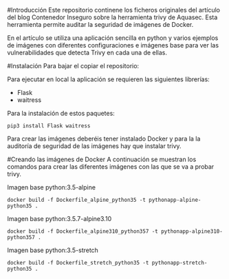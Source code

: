 #Introducción
Este repositorio continene los ficheros originales del artículo del blog Contenedor Inseguro sobre la herramienta trivy de Aquasec. Esta herramienta permite auditar la seguridad de imágenes de Docker. 

En el artículo se utiliza una aplicación sencilla en python y varios ejemplos de imágenes con diferentes configuraciones e imágenes base para ver las vulnerabilidades que detecta Trivy en cada una de ellas.  

#Instalación
Para bajar el copiar el repositorio: 


Para ejecutar en local la aplicación se requieren las siguientes librerías: 
* Flask
* waitress

Para la instalación de estos paquetes: 

```
pip3 install Flask waitress
```

Para crear las imágenes deberéis tener instalado Docker y para la la auditoría de seguridad de las imágenes hay que instalar trivy. 

#Creando las imágenes de Docker
A continuación se muestran los comandos para crear las diferentes imágenes con las que se va a probar trivy.

Imagen base python:3.5-alpine

```
docker build -f Dockerfile_alpine_python35 -t pythonapp-alpine-python35 .
```

Imagen base python:3.5.7-alpine3.10

```
docker build -f Dockerfile_alpine310_python357 -t pythonapp-alpine310-python357 .
```

Imagen base python:3.5-stretch

```
docker build -f Dockerfile_stretch_python35 -t pythonapp-stretch-python35 .
```



